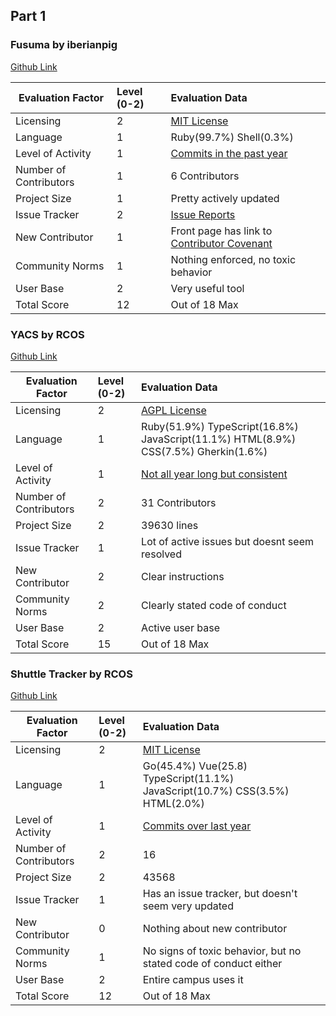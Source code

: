 ## Part 1  

### Fusuma by iberianpig
[Github Link](https://github.com/iberianpig/fusuma)

Evaluation Factor     | Level (0-2) | Evaluation Data
----------------------|:------------|:----------------
Licensing             |      2      |[MIT License](https://github.com/iberianpig/fusuma/blob/master/LICENSE)
Language              |1            |Ruby(99.7%) Shell(0.3%)
Level of Activity     |1            |[Commits in the past year](https://github.com/iberianpig/fusuma/graphs/commit-activity)
Number of Contributors|1            |6 Contributors
Project Size          |1            |Pretty actively updated
Issue Tracker         |2            |[Issue Reports](https://github.com/iberianpig/fusuma/issues)
New Contributor       |1            |Front page has link to [Contributor Covenant](https://www.contributor-covenant.org/)
Community Norms       |1            |Nothing enforced, no toxic behavior
User Base             |2            |Very useful tool
Total Score           |12           |Out of 18 Max

### YACS by RCOS
[Github Link](https://github.com/yacs-rcos/yacs)

Evaluation Factor     | Level (0-2) | Evaluation Data
----------------------|:------------|:----------------
Licensing             |2            |[AGPL License](https://github.com/YACS-RCOS/yacs/blob/master/LICENSE.md)
Language              |1            |Ruby(51.9%) TypeScript(16.8%) JavaScript(11.1%) HTML(8.9%) CSS(7.5%) Gherkin(1.6%)
Level of Activity     |1            |[Not all year long but consistent](https://github.com/YACS-RCOS/yacs/graphs/commit-activity)
Number of Contributors|2            |31 Contributors
Project Size          |2            |39630 lines
Issue Tracker         |1            |Lot of active issues but doesnt seem resolved
New Contributor       |2            |Clear instructions
Community Norms       |2            |Clearly stated code of conduct
User Base             |2            |Active user base
Total Score           |15           |Out of 18 Max

### Shuttle Tracker by RCOS
[Github Link](https://github.com/wtg/shuttletracker)

Evaluation Factor     | Level (0-2) | Evaluation Data
----------------------|:------------|:----------------
Licensing             |2            |[MIT License](https://github.com/wtg/shuttletracker/blob/master/LICENSE)
Language              |1            |Go(45.4%) Vue(25.8) TypeScript(11.1%) JavaScript(10.7%) CSS(3.5%) HTML(2.0%)
Level of Activity     |1            |[Commits over last year](https://github.com/wtg/shuttletracker/graphs/commit-activity)
Number of Contributors|2            |16
Project Size          |2            |43568
Issue Tracker         |1            |Has an issue tracker, but doesn't seem very updated
New Contributor       |0            |Nothing about new contributor
Community Norms       |1            |No signs of toxic behavior, but no stated code of conduct either
User Base             |2            |Entire campus uses it
Total Score           |12           |Out of 18 Max

